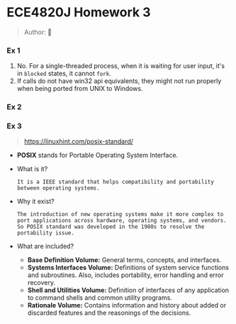 # ECE4820J Homework 3

> Author: :hamster:

### Ex 1

1. No. For a single-threaded process, when it is waiting for user input, it's in `blocked` states, it cannot `fork`.
2. If calls do not have win32 api equivalents, they might not run properly when being ported from UNIX to Windows.

### Ex 2



### Ex 3

> https://linuxhint.com/posix-standard/

+ **POSIX** stands for Portable Operating System Interface.

+ What is it?

  ```
  It is a IEEE standard that helps compatibility and portability between operating systems.
  ```

+ Why it exist?

  ```
  The introduction of new operating systems make it more complex to port applications across hardware, operating systems, and vendors. So POSIX standard was developed in the 1980s to resolve the portability issue.
  ```

+ What are included?

  + **Base Definition Volume:** General terms, concepts, and interfaces.
  + **Systems Interfaces Volume:** Definitions of system service functions and subroutines. Also, includes portability, error handling and error recovery.
  + **Shell and Utilities Volume:** Definition of interfaces of any application to command shells and common utility programs.
  + **Rationale Volume:** Contains information and history about added or discarded features and the reasonings of the decisions.
